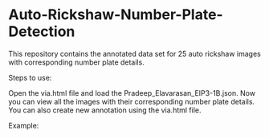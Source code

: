 # Auto-Rickshaw-Number-Plate-Detection
This repository contains the annotated data set for 25 auto rickshaw images with corresponding number plate details.

Steps to use:

Open the via.html file and load the Pradeep_Elavarasan_EIP3-1B.json. Now you can view all the images with their corresponding number plate details. You can also create new annotation using the via.html file. 

Example:


